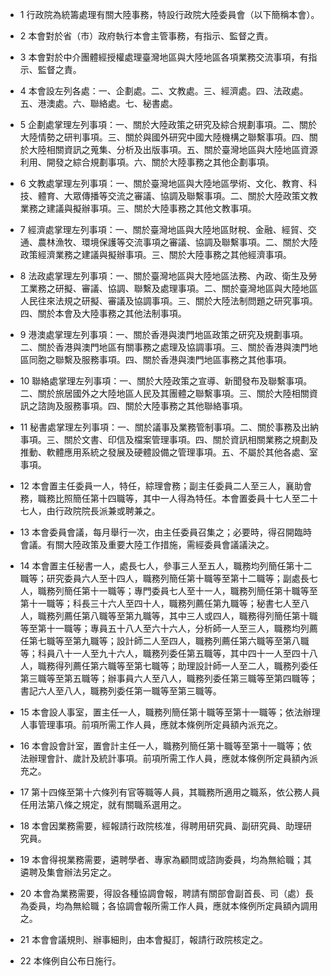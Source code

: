 * 1 行政院為統籌處理有關大陸事務，特設行政院大陸委員會（以下簡稱本會）。

* 2 本會對於省（市）政府執行本會主管事務，有指示、監督之責。

* 3 本會對於中介團體經授權處理臺灣地區與大陸地區各項業務交流事項，有指示、監督之責。

* 4 本會設左列各處：一、企劃處。二、文教處。三、經濟處。四、法政處。五、港澳處。六、聯絡處。七、秘書處。

* 5 企劃處掌理左列事項：一、關於大陸政策之研究及綜合規劃事項。二、關於大陸情勢之研判事項。三、關於與國外研究中國大陸機構之聯繫事項。四、關於大陸相關資訊之蒐集、分析及出版事項。五、關於臺灣地區與大陸地區資源利用、開發之綜合規劃事項。六、關於大陸事務之其他企劃事項。

* 6 文教處掌理左列事項：一、關於臺灣地區與大陸地區學術、文化、教育、科技、體育、大眾傳播等交流之審議、協調及聯繫事項。二、關於大陸政策文教業務之建議與擬辦事項。三、關於大陸事務之其他文教事項。

* 7 經濟處掌理左列事項：一、關於臺灣地區與大陸地區財稅、金融、經貿、交通、農林漁牧、環境保護等交流事項之審議、協調及聯繫事項。二、關於大陸政策經濟業務之建議與擬辦事項。三、關於大陸事務之其他經濟事項。

* 8 法政處掌理左列事項：一、關於臺灣地區與大陸地區法務、內政、衛生及勞工業務之研擬、審議、協調、聯繫及處理事項。二、關於臺灣地區與大陸地區人民往來法規之研擬、審議及協調事項。三、關於大陸法制問題之研究事項。四、關於本會及大陸事務之其他法制事項。

* 9 港澳處掌理左列事項：一、關於香港與澳門地區政策之研究及規劃事項。二、關於香港與澳門地區有關事務之處理及協調事項。三、關於香港與澳門地區同胞之聯繫及服務事項。四、關於香港與澳門地區事務之其他事項。

* 10 聯絡處掌理左列事項：一、關於大陸政策之宣導、新聞發布及聯繫事項。二、關於旅居國外之大陸地區人民及其團體之聯繫事項。三、關於大陸相關資訊之諮詢及服務事項。四、關於大陸事務之其他聯絡事項。

* 11 秘書處掌理左列事項：一、關於議事及業務管制事項。二、關於事務及出納事項。三、關於文書、印信及檔案管理事項。四、關於資訊相關業務之規劃及推動、軟體應用系統之發展及硬體設備之管理事項。五、不屬於其他各處、室事項。

* 12 本會置主任委員一人，特任，綜理會務；副主任委員二人至三人，襄助會務，職務比照簡任第十四職等，其中一人得為特任。本會置委員十七人至二十七人，由行政院院長派兼或聘兼之。

* 13 本會委員會議，每月舉行一次，由主任委員召集之；必要時，得召開臨時會議。有關大陸政策及重要大陸工作措施，需經委員會議議決之。

* 14 本會置主任秘書一人，處長七人，參事三人至五人，職務均列簡任第十二職等；研究委員六人至十四人，職務列簡任第十職等至第十二職等；副處長七人，職務列簡任第十一職等；專門委員七人至十一人，職務列簡任第十職等至第十一職等；科長三十六人至四十人，職務列薦任第九職等；秘書七人至八人，職務列薦任第八職等至第九職等，其中三人或四人，職務得列簡任第十職等至第十一職等；專員五十八人至六十六人，分析師一人至三人，職務均列薦任第七職等至第九職等；設計師二人至四人，職務列薦任第六職等至第八職等；科員八十一人至九十六人，職務列委任第五職等，其中四十一人至四十八人，職務得列薦任第六職等至第七職等；助理設計師一人至二人，職務列委任第三職等至第五職等；辦事員六人至八人，職務列委任第三職等至第四職等；書記六人至八人，職務列委任第一職等至第三職等。

* 15 本會設人事室，置主任一人，職務列簡任第十職等至第十一職等；依法辦理人事管理事項。前項所需工作人員，應就本條例所定員額內派充之。

* 16 本會設會計室，置會計主任一人，職務列簡任第十職等至第十一職等；依法辦理會計、歲計及統計事項。前項所需工作人員，應就本條例所定員額內派充之。

* 17 第十四條至第十六條列有官等職等人員，其職務所適用之職系，依公務人員任用法第八條之規定，就有關職系選用之。

* 18 本會因業務需要，經報請行政院核准，得聘用研究員、副研究員、助理研究員。

* 19 本會得視業務需要，遴聘學者、專家為顧問或諮詢委員，均為無給職；其遴聘及集會辦法另定之。

* 20 本會為業務需要，得設各種協調會報，聘請有關部會副首長、司（處）長為委員，均為無給職；各協調會報所需工作人員，應就本條例所定員額內調用之。

* 21 本會會議規則、辦事細則，由本會擬訂，報請行政院核定之。

* 22 本條例自公布日施行。


